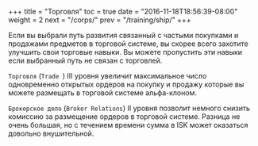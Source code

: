 +++
title = "Торговля"
toc = true
date = "2016-11-18T18:56:39-08:00"
weight = 2
next = "/corps/"
prev = "/training/ship/"
+++

Если вы выбрали путь развития связанный с частыми покупками и продажами предметов в торговой системе,
вы скорее всего захотите улучшить свои торговые навыки. Вы можете пропустить эти навыки если 
выбранный путь не связан с торговлей.

`Торговля` (`Trade `) III уровня увеличит максимальное число одновременно открытых ордеров на покупку и продажу 
которые вы можете размещать в торговой системе альфа-клоном.

`Брокерское дело` (`Broker Relations`) II уровня позволит немного снизить комиссию за размещение ордеров в торговой системе.
Разница не очень большая, но с течением времени сумма в ISK может оказаться довольно внушительной.
